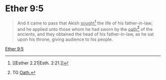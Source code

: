 # Ether 9:5

> And it came to pass that Akish <u>sought</u>[^a] the life of his father-in-law; and he applied unto those whom he had sworn by the <u>oath</u>[^b] of the ancients, and they obtained the head of his father-in-law, as he sat upon his throne, giving audience to his people.

[Ether 9:5](https://www.churchofjesuschrist.org/study/scriptures/bofm/ether/9?lang=eng&id=p5#p5)


[^a]: [[Esther 2.21|Esth. 2:21.]]
[^b]: TG [Oath.](https://www.churchofjesuschrist.org/study/scriptures/tg/oath?lang=eng)
